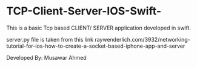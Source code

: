 # TCP-Client-Server-IOS-Swift-


This is a basic Tcp based CLIENT/ SERVER application developed in swift.

server.py file is taken from this link
raywenderlich.com/3932/networking-tutorial-for-ios-how-to-create-a-socket-based-iphone-app-and-server

Developed By: Musawar Ahmed
